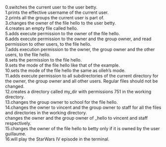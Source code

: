 0.switches the current user to the user betty.\
1.prints the effective username of the current user.\
2.prints all the groups the current user is part of.\
3.changes the owner of the file hello to the user betty.\
4.creates an empty file called hello.\
5.adds execute permission to the owner of the file hello.\
6.adds execute permission to the owner and the group owner, and read permission to other users, to the file hello.\
7.adds execution permission to the owner, the group owner and the other users, to the file hello.\
8.sets the permission to the file hello.\
9.sets the mode of the file hello like that of the example.\
10.sets the mode of the file hello the same as olleh’s mode.\
11.adds execute permission to all subdirectories of the current directory for the owner, the group owner and all other users. Regular files should not be changed.\
12.creates a directory called my_dir with permissions 751 in the working directory.\
13.changes the group owner to school for the file hello.\
14.changes the owner to vincent and the group owner to staff for all the files and directories in the working directory.\
changes the owner and the group owner of _hello to vincent and staff respectively.\
15.changes the owner of the file hello to betty only if it is owned by the user guillaume.\
16.will play the StarWars IV episode in the terminal.
